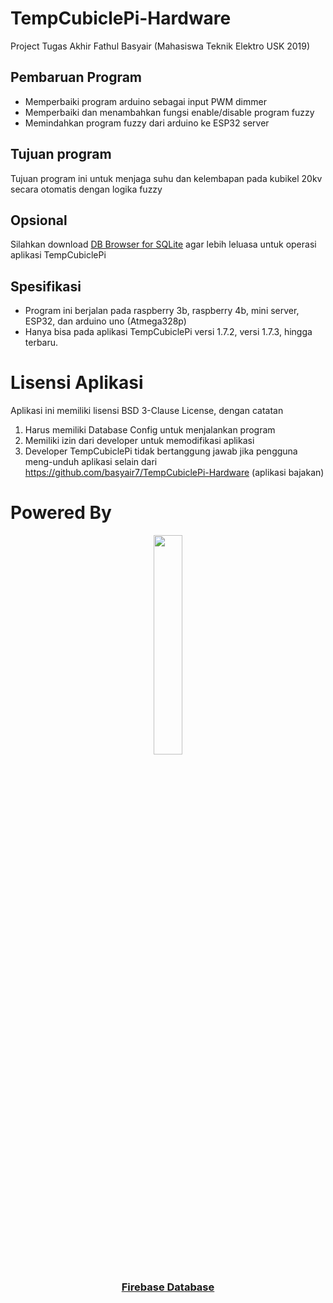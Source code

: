 # TempCubiclePi-Hardware
Project Tugas Akhir Fathul Basyair (Mahasiswa Teknik Elektro USK 2019)

## Pembaruan Program
- Memperbaiki program arduino sebagai input PWM dimmer
- Memperbaiki dan menambahkan fungsi enable/disable program fuzzy
- Memindahkan program fuzzy dari arduino ke ESP32 server

## Tujuan program
Tujuan program ini untuk menjaga suhu dan kelembapan pada kubikel 20kv secara otomatis dengan logika fuzzy

## Opsional
Silahkan download <a href="https://sqlitebrowser.org/dl/">DB Browser for SQLite</a> agar lebih leluasa untuk operasi aplikasi TempCubiclePi

## Spesifikasi
- Program ini berjalan pada raspberry 3b, raspberry 4b, mini server, ESP32, dan arduino uno (Atmega328p)
- Hanya bisa pada aplikasi TempCubiclePi versi 1.7.2, versi 1.7.3, hingga terbaru.
# Lisensi Aplikasi
Aplikasi ini memiliki lisensi BSD 3-Clause License, dengan catatan
1. Harus memiliki Database Config untuk menjalankan program
2. Memiliki izin dari developer untuk memodifikasi aplikasi
3. Developer TempCubiclePi tidak bertanggung jawab jika pengguna meng-unduh aplikasi selain dari https://github.com/basyair7/TempCubiclePi-Hardware (aplikasi bajakan)

# Powered By
<p align="center">
    <a href="https://firebase.google.com/" target="_blank">
        <img src="https://www.gstatic.com/devrel-devsite/prod/v4adef427db21a4cd79f489fce8da23c25ef3f53705a17ddcb0611ee166b2e610/firebase/images/lockup.svg" width="30%">
    </a>
</p>

<h3 align="center"><a href="https://firebase.google.com/" target="_blank">Firebase Database</a></h3>

